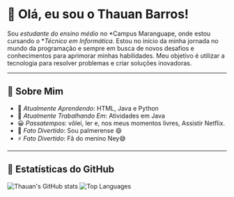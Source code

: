 # 👋 Olá, eu sou o Thauan Barros!

Sou *estudante do ensino médio* no *Campus Maranguape, onde estou cursando o **Técnico em Informática*. Estou no início da minha jornada no mundo da programação e sempre em busca de novos desafios e conhecimentos para aprimorar minhas habilidades. Meu objetivo é utilizar a tecnologia para resolver problemas e criar soluções inovadoras.

---

## 🚀 Sobre Mim

- 🌱 *Atualmente Aprendendo*: HTML, Java e Python 
- 🔭 *Atualmente Trabalhando Em*: Atividades em Java
- 😀 *Passatempos*:  vôlei, ler e, nos meus momentos livres, Assistir Netflix.
- 💬 *Fato Divertido*: Sou palmerense 😄
- ⚡ *Fato Divertido*: Fã do menino Ney😅

---

## 📂 Estatísticas do GitHub

![Thauan's GitHub stats](https://github-readme-stats.vercel.app/api?username=ThFoxs2&show_icons=true&theme=radical)
![Top Languages](https://github-readme-stats.vercel.app/api/top-langs/?username=ThFoxs2&layout=compact&theme=radical)
